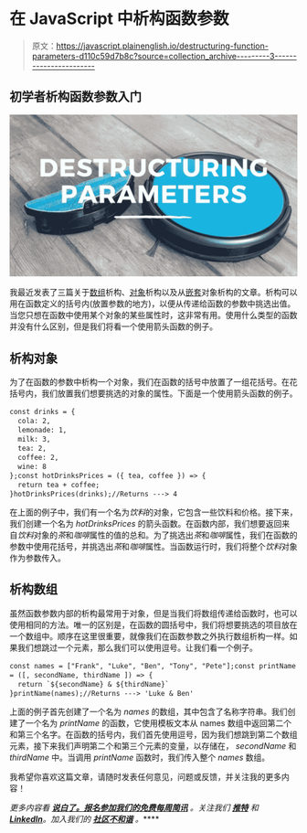 # 在 JavaScript 中析构函数参数

> 原文：<https://javascript.plainenglish.io/destructuring-function-parameters-d110c59d7b8c?source=collection_archive---------3----------------------->

## 初学者析构函数参数入门

![](img/fe112a49b27f88f70035f9b2e75cc9bc.png)

我最近发表了三篇关于[数组](/array-destructuring-in-javascript-c79b747dd864)析构、[对象](/basic-object-destructuring-in-javascript-7c4538ec70ec)析构以及从[嵌套](/nested-destructuring-in-javascript-3fe186b1d34e)对象析构的文章。析构可以用在函数定义的括号内(放置参数的地方)，以便从传递给函数的参数中挑选出值。当您只想在函数中使用某个对象的某些属性时，这非常有用。使用什么类型的函数并没有什么区别，但是我们将看一个使用箭头函数的例子。

## 析构对象

为了在函数的参数中析构一个对象，我们在函数的括号中放置了一组花括号。在花括号内，我们放置我们想要挑选的对象的属性。下面是一个使用箭头函数的例子。

```
const drinks = {
  cola: 2,
  lemonade: 1,
  milk: 3,
  tea: 2,
  coffee: 2,
  wine: 8
};const hotDrinksPrices = ({ tea, coffee }) => {
  return tea + coffee;
}hotDrinksPrices(drinks);//Returns ---> 4
```

在上面的例子中，我们有一个名为*饮料*的对象，它包含一些饮料和价格。接下来，我们创建一个名为 *hotDrinksPrices* 的箭头函数。在函数内部，我们想要返回来自*饮料*对象的*茶*和*咖啡*属性的值的总和。为了挑选出*茶*和*咖啡*属性，我们在函数的参数中使用花括号，并挑选出*茶*和*咖啡*属性。当函数运行时，我们将整个*饮料*对象作为参数传入。

## 析构数组

虽然函数参数内部的析构最常用于对象，但是当我们将数组传递给函数时，也可以使用相同的方法。唯一的区别是，在函数的圆括号中，我们将想要挑选的项目放在一个数组中。顺序在这里很重要，就像我们在函数参数之外执行数组析构一样。如果我们想跳过一个元素，那么我们可以使用逗号。让我们看一个例子。

```
const names = ["Frank", "Luke", "Ben", "Tony", "Pete"];const printName = ([, secondName, thirdName ]) => {
  return `${secondName} & ${thirdName}`
}printName(names);//Returns ---> 'Luke & Ben'
```

上面的例子首先创建了一个名为 *names* 的数组，其中包含了名称字符串。我们创建了一个名为 *printName* 的函数，它使用模板文本从 names 数组中返回第二个和第三个名字。在函数的括号内，我们首先使用逗号，因为我们想跳到第二个数组元素，接下来我们声明第二个和第三个元素的变量，以存储在， *secondName* 和 *thirdName* 中。当调用 *printName* 函数时，我们传入整个 *names* 数组。

我希望你喜欢这篇文章，请随时发表任何意见，问题或反馈，并关注我的更多内容！

*更多内容看* [***说白了。报名参加我们的***](https://plainenglish.io/)***[***免费每周简讯***](http://newsletter.plainenglish.io/) *。关注我们* [***推特***](https://twitter.com/inPlainEngHQ) *和**[***LinkedIn***](https://www.linkedin.com/company/inplainenglish/)*。加入我们的* [***社区不和谐***](https://discord.gg/GtDtUAvyhW) *。*****